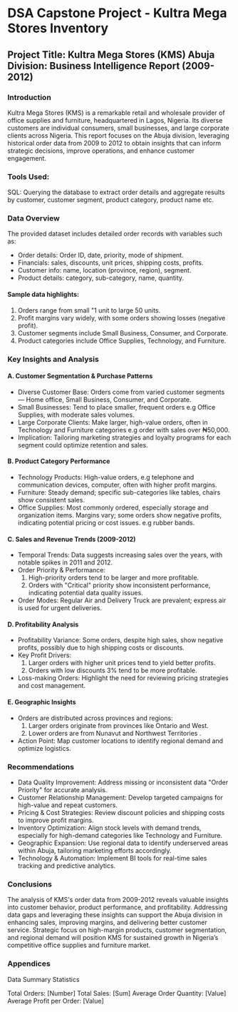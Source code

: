 # DSA Capstone Project - Kultra Mega Stores Inventory

## Project Title: Kultra Mega Stores (KMS) Abuja Division: Business Intelligence Report (2009-2012)

### Introduction
Kultra Mega Stores (KMS) is a remarkable retail and wholesale provider of office supplies and furniture, headquartered in Lagos, Nigeria. Its diverse customers are individual consumers, small businesses, and large corporate clients across Nigeria. This report focuses on the Abuja division, leveraging historical order data from 2009 to 2012 to obtain insights that can inform strategic decisions, improve operations, and enhance customer engagement.

### Tools Used:
SQL: Querying the database to extract order details and aggregate results by customer, customer segment, product category, product name etc.

### Data Overview
The provided dataset includes detailed order records with variables such as:
- Order details: Order ID, date, priority, mode of shipment.
- Financials: sales, discounts, unit prices, shipping costs, profits.
- Customer info: name, location (province, region), segment.
- Product details: category, sub-category, name, quantity.

#### Sample data highlights:
  1. Orders range from small "1 unit to large 50 units.
  2. Profit margins vary widely, with some orders showing losses (negative profit).
  3. Customer segments include Small Business, Consumer, and Corporate.
  4. Product categories include Office Supplies, Technology, and Furniture.

### Key Insights and Analysis
#### A. Customer Segmentation & Purchase Patterns
- Diverse Customer Base: Orders come from varied customer segments — Home office, Small Business, Consumer, and Corporate.
- Small Businesses: Tend to place smaller, frequent orders e.g Office Supplies, with moderate sales volumes.
- Large Corporate Clients: Make larger, high-value orders, often in Technology and Furniture categories e.g order with sales over ₦50,000.
- Implication: Tailoring marketing strategies and loyalty programs for each segment could optimize retention and sales.

#### B. Product Category Performance
- Technology Products: High-value orders, e.g telephone and communication devices, computer, often with higher profit margins.
- Furniture: Steady demand; specific sub-categories like tables, chairs show consistent sales.
- Office Supplies: Most commonly ordered, especially storage and organization items. Margins vary; some orders show negative profits, indicating potential pricing or cost issues. e.g rubber bands.

#### C. Sales and Revenue Trends (2009-2012)
- Temporal Trends: Data suggests increasing sales over the years, with notable spikes in 2011 and 2012.
- Order Priority & Performance:
  1. High-priority orders tend to be larger and more profitable.
  2. Orders with "Critical" priority show inconsistent performance, indicating potential data quality issues.
- Order Modes: Regular Air and Delivery Truck are prevalent; express air is used for urgent deliveries.

#### D. Profitability Analysis
- Profitability Variance: Some orders, despite high sales, show negative profits, possibly due to high shipping costs or discounts.
- Key Profit Drivers:
  1. Larger orders with higher unit prices tend to yield better profits.
  2. Orders with low discounts 3% tend to be more profitable.
- Loss-making Orders: Highlight the need for reviewing pricing strategies and cost management.

#### E. Geographic Insights
- Orders are distributed across provinces and regions:
  1. Larger orders originate from provinces like Ontario and West.
  2. Lower orders are from Nunavut and Northwest Territories .
- Action Point: Map customer locations to identify regional demand and optimize logistics.

### Recommendations
- Data Quality Improvement: Address missing or inconsistent data "Order Priority" for accurate analysis.
- Customer Relationship Management: Develop targeted campaigns for high-value and repeat customers.
- Pricing & Cost Strategies: Review discount policies and shipping costs to improve profit margins.
- Inventory Optimization: Align stock levels with demand trends, especially for high-demand categories like Technology and Furniture.
- Geographic Expansion: Use regional data to identify underserved areas within Abuja, tailoring marketing efforts accordingly.
- Technology & Automation: Implement BI tools for real-time sales tracking and predictive analytics.

### Conclusions
The analysis of KMS's order data from 2009-2012 reveals valuable insights into customer behavior, product performance, and profitability. Addressing data gaps and leveraging these insights can support the Abuja division in enhancing sales, improving margins, and delivering better customer service. Strategic focus on high-margin products, customer segmentation, and regional demand will position KMS for sustained growth in Nigeria’s competitive office supplies and furniture market.

### Appendices
Data Summary Statistics

Total Orders: [Number]
Total Sales: [Sum]
Average Order Quantity: [Value]
Average Profit per Order: [Value]
